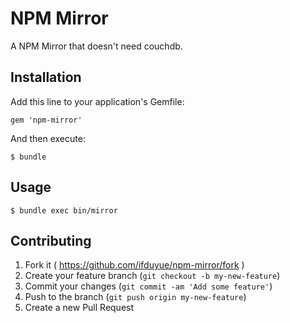 # NPM Mirror 

A NPM Mirror that doesn't need couchdb.

## Installation

Add this line to your application's Gemfile:

    gem 'npm-mirror'

And then execute:

    $ bundle

## Usage

    $ bundle exec bin/mirror

## Contributing

1. Fork it ( https://github.com/ifduyue/npm-mirror/fork )
2. Create your feature branch (`git checkout -b my-new-feature`)
3. Commit your changes (`git commit -am 'Add some feature'`)
4. Push to the branch (`git push origin my-new-feature`)
5. Create a new Pull Request
